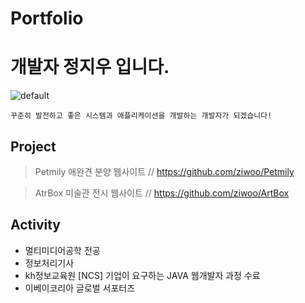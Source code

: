 # Portfolio

# 개발자 정지우 입니다.

![default](https://user-images.githubusercontent.com/45416751/49363568-56fbe700-f725-11e8-99cc-9672d27333ad.jpg)

``` 
꾸준히 발전하고 좋은 시스템과 애플리케이션을 개발하는 개발자가 되겠습니다!
```
## Project

> Petmily 애완견 분양 웹사이트 // https://github.com/ziwoo/Petmily

> AtrBox 미술관 전시 웹사이트 // https://github.com/ziwoo/ArtBox

## Activity
* 멀티미디어공학 전공
* 정보처리기사
* kh정보교육원 [NCS] 기업이 요구하는 JAVA 웹개발자 과정 수료
* 이베이코리아 글로벌 서포터즈
